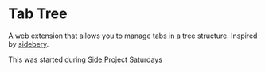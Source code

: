 # Tab Tree

A web extension that allows you to manage tabs in a tree structure. Inspired by [sidebery](https://github.com/mbnuqw/sidebery).

This was started during [Side Project Saturdays](https://just-be.dev/e/side-project-saturdays)
